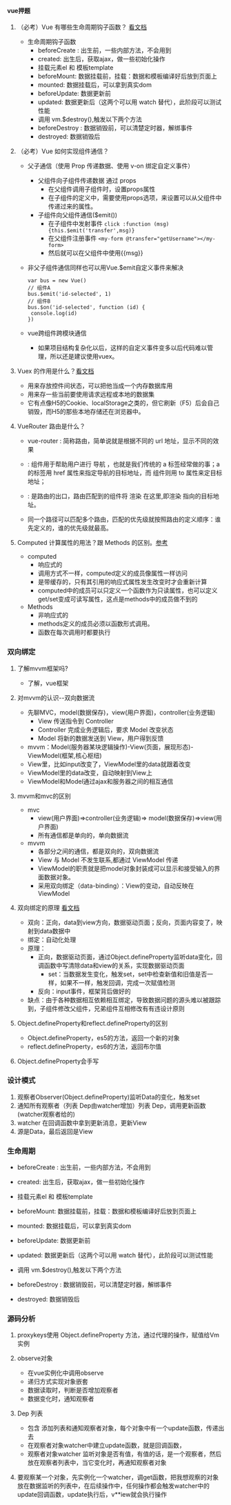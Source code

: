 #### vue押题
1. （必考）Vue 有哪些生命周期钩子函数？ [看文档](https://cn.vuejs.org/v2/api/#选项-生命周期钩子)
    - 生命周期钩子函数
        - beforeCreate : 出生前，一些内部方法，不会用到
        - created: 出生后，获取ajax，做一些初始化操作
        - 挂载元素el 和 模板template       
        - beforeMount: 数据挂载前，挂载：数据和模板编译好后放到页面上
        - mounted: 数据挂载后，可以拿到真实dom        
        - beforeUpdate: 数据更新前
        - updated: 数据更新后（这两个可以用 watch 替代），此阶段可以测试性能        
        - 调用 vm.$destroy(),触发以下两个方法
        - beforeDestroy : 数据销毁前，可以清楚定时器，解绑事件
        - destroyed: 数据销毁后

2. （必考）Vue 如何实现组件通信？
    - 父子通信（使用 Prop 传递数据、使用 v-on 绑定自定义事件）
        - 父组件向子组件传递数据 通过 props
            - 在父组件调用子组件时，设置props属性
            - 在子组件的定义中，需要使用props选项，来设置可以从父组件中传递过来的属性。
        - 子组件向父组件通信($emit())
            - 在子组件中发射事件  `click :function (msg) {this.$emit('transfer',msg)}`
            - 在父组件注册事件 `<my-form @transfer="getUsername"></my-form>`
            - 然后就可以在父组件中使用{{msg}}
        
    - 非父子组件通信同样也可以用Vue.$emit自定义事件来解决
      
        ```
        var bus = new Vue()
        // 组件A
        bus.$emit('id-selected', 1)
        // 组件B
        bus.$on('id-selected', function (id) {
         console.log(id)
        })
        ```
    
     - vue跨组件跨模块通信
       
        - 如果项目结构复杂化以后，这样的自定义事件变多以后代码难以管理，所以还是建议使用vuex。 
    
3. Vuex 的作用是什么？[看文档](https://vuex.vuejs.org/zh-cn/intro.html)
    - 用来存放控件间状态，可以把他当成一个内存数据库用
    - 用来存一些当前要使用请求远程或本地的数据集
    - 它有点像H5的Cookie、localStorage之类的，但它刷新（F5）后会自己销毁，而H5的那些本地存储还在浏览器中。
    
4. VueRouter 路由是什么？
    - vue-router : 简称路由，简单说就是根据不同的 url 地址，显示不同的效果

    - <router-link>: 组件用于帮助用户进行 导航 ，也就是我们传统的 a 标签经常做的事；a 的标签用 href 属性来指定导航的目标地址，而 <router-link> 组件则用 to 属性来定目标地址；
    
    - <router-view> : 是路由的出口，路由匹配到的组件将 渲染 在这里,即渲染 <router-link>指向的目标地址。
    
    - 同一个路径可以匹配多个路由，匹配的优先级就按照路由的定义顺序：谁先定义的，谁的优先级就最高。
    
6. Computed 计算属性的用法？跟 Methods 的区别。[参考](https://zhuanlan.zhihu.com/p/33778594)
    - computed
        - 响应式的
        - 调用方式不一样，computed定义的成员像属性一样访问
        - 是带缓存的，只有其引用的响应式属性发生改变时才会重新计算
        - computed中的成员可以只定义一个函数作为只读属性，也可以定义get/set变成可读写属性，这点是methods中的成员做不到的
    - Methods
        - 非响应式的
        - methods定义的成员必须以函数形式调用。
        - 函数在每次调用时都要执行

### 双向绑定
1. 了解mvvm框架吗?
    - 了解，vue框架
2. 对mvvm的认识--双向数据流
    - 先聊MVC，model(数据保存)，view(用户界面)，controller(业务逻辑)
        - View 传送指令到 Controller
        - Controller 完成业务逻辑后，要求 Model 改变状态
        - Model 将新的数据发送到 View，用户得到反馈
    - mvvm：Model(服务器某块逻辑操作)-View(页面，展现形态)-ViewModel(框架,核心枢纽)
    - View里，比如input改变了，ViewModel里的data就跟着改变
    - ViewModel里的data改变，自动映射到View上
    - ViewModel和Model通过ajax和服务器之间的相互通信
3. mvvm和mvc的区别
    - mvc
        - view(用户界面)=>controller(业务逻辑)=> model(数据保存)=>view(用户界面)
        - 所有通信都是单向的，单向数据流
    - mvvm
        - 各部分之间的通信，都是双向的，双向数据流
        - View 与 Model 不发生联系,都通过 ViewModel 传递
        - ViewModel的职责就是把model对象封装成可以显示和接受输入的界面数据对象。
        - 采用双向绑定（data-binding）：View的变动，自动反映在 ViewModel
4. 双向绑定的原理 [看文档](https://cn.vuejs.org/v2/guide/reactivity.html)
    - 双向：正向，data到view方向，数据驱动页面；反向，页面内容变了，映射到data数据中
    - 绑定：自动化处理
    - 原理：
        - 正向，数据驱动页面，通过Object.defineProperty监听data变化，回调函数中写清除data和view的关系，实现数据驱动页面
            - set：当数据发生变化，触发set，set中检查新值和旧值是否一样，如果不一样，触发回调，完成一次赋值检测
        - 反向：input事件，框架背后做好的
    - 缺点：由于各种数据相互依赖相互绑定，导致数据问题的源头难以被跟踪到，子组件修改父组件，兄弟组件互相修改有有违设计原则
    
5. Object.defineProperty和reflect.defineProperty的区别
    - Object.defineProperty，es5的方法，返回一个新的对象
    - reflect.defineProperty，es6的方法，返回布尔值
6. Object.defineProperty会手写

### 设计模式
1. 观察者Observer(Object.defineProperty)监听Data的变化，触发set
2. 通知所有观察者（列表 Dep由watcher增加）列表 Dep，调用更新函数(watcher观察者给的)
3. watcher 在回调函数中拿到更新消息，更新View
4. 源是Data，最后返回是View

### 生命周期
- beforeCreate : 出生前，一些内部方法，不会用到
- created: 出生后，获取ajax，做一些初始化操作

- 挂载元素el 和 模板template

- beforeMount: 数据挂载前，挂载：数据和模板编译好后放到页面上
- mounted: 数据挂载后，可以拿到真实dom

- beforeUpdate: 数据更新前
- updated: 数据更新后（这两个可以用 watch 替代），此阶段可以测试性能

- 调用 vm.$destroy(),触发以下两个方法
- beforeDestroy : 数据销毁前，可以清楚定时器，解绑事件
- destroyed: 数据销毁后

### 源码分析
1. proxykeys使用 Object.defineProperty 方法，通过代理的操作，赋值给Vm实例
2. observe对象
    - 在vue实例化中调用observe
    - 递归方式实现对象嵌套
    - 数据读取时，判断是否增加观察者
    - 数据变化时，通知观察者

3. Dep 列表
    - 包含 添加列表和通知观察者对象，每个对象中有一个update函数，传递出去
    - 在观察者对象watcher中建立update函数，就是回调函数，
    - 观察者对象watcher 监听对象是否有值，有值的话，是一个观察者，然后放在观察者列表中，当它变化时，再通知观察者对象
4. 要观察某一个对象，先实例化一个watcher，调get函数，把我想观察的对象放在数据监听的列表中，在后续操作中，任何操作都会触发watcher中的update回调函数，update执行后，v**iew就会执行操作



